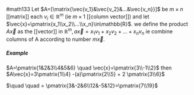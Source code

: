 #math133 
Let $A=[\matrix{\vec{v_1}&\vec{v_2}&...&\vec{v_n}}]$ be $m\times n$ [[matrix]] each $v_i \in \mathbb{R}^m$ (ie $m \times 1$ [[column vector]]) and let $\vec{x}=\pmatrix{x_1\\x_2\\...\\x_n}\in\mathbb{R}$. we define the product $A\vec{x}$ as the [[vector]] in $\mathbb{R}^m, a\vec{x}=x_1v_1 + x_2v_2 + ... + x_nv_n$ ie combine columns of A according to number $m\vec{x}$. 

##### Example
$A=\pmatrix{1&2&3\\4&5&6} \quad \vec{x}=\pmatrix{3\\-1\\2}$
then
$A\vec{x}=3\pmatrix{1\\4} -(a)\pmatrix{2\\5} + 2 \pmatrix{3\\6}$ 

$\quad \quad = \pmatrix{3&-2&6\\12&-5&12}=\pmatrix{7\\19}$   